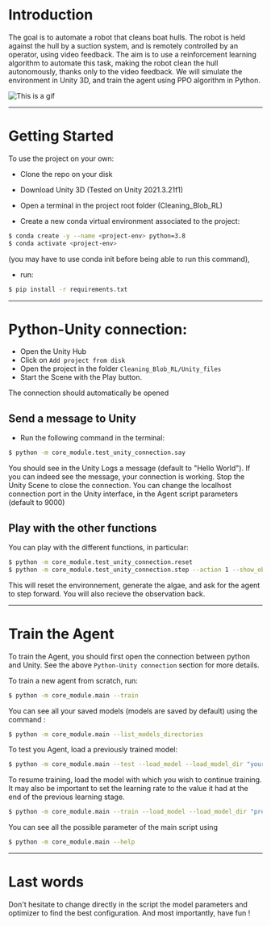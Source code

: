 
# Introduction 

The goal is to automate a robot that cleans boat hulls. The robot is held against the hull by a suction system, and is remotely controlled by an operator, using video feedback. The aim is to use a reinforcement learning algorithm to automate this task, making the robot clean the hull autonomously, thanks only to the video feedback. We will simulate the environment in Unity 3D, and train the agent using PPO algorithm in Python.


![This is a gif](assets/cleaning_blob_demo.gif)

---
# Getting Started

To use the project on your own:

* Clone the repo on your disk

* Download Unity 3D (Tested on Unity 2021.3.21f1)

* Open a terminal in the project root folder (Cleaning_Blob_RL)

* Create a new conda virtual environment associated to the project:
```bash
$ conda create -y --name <project-env> python=3.8
$ conda activate <project-env>
```

(you may have to use conda init before being able to run this command),

* run:
```bash
$ pip install -r requirements.txt
```

---
# Python-Unity connection:

* Open the Unity Hub
* Click on ``Add project from disk``
* Open the project in the folder ``Cleaning_Blob_RL/Unity_files``
* Start the Scene with the Play button.

The connection should automatically be opened 


## Send a message to Unity
* Run the following command in the terminal:

```bash
$ python -m core_module.test_unity_connection.say
```
You should see in the Unity Logs a message (default to "Hello World"). If you can indeed see the message, your connection is working. Stop the Unity Scene to close the connection.
You can change the localhost connection port in the Unity interface, in the Agent script parameters (default to 9000)

## Play with the other functions
You can play with the different functions, in particular:

```bash
$ python -m core_module.test_unity_connection.reset
$ python -m core_module.test_unity_connection.step --action 1 --show_observation
```
This will reset the environnement, generate the algae, and ask for the agent to step forward. You will also recieve the observation back.

---
# Train the Agent

To train the Agent, you should first open the connection between python and Unity. See the above ``Python-Unity connection`` section for more details.

To train a new agent from scratch, run:
```bash
$ python -m core_module.main --train
```

You can see all your saved models (models are saved by default) using the command :
```bash
$ python -m core_module.main --list_models_directories
```

To test you Agent, load a previously trained model:
```bash
$ python -m core_module.main --test --load_model --load_model_dir "your trained model directory"
```

To resume training, load the model with which you wish to continue training. It may also be important to set the learning rate to the value it had at the end of the previous learning stage.
```bash
$ python -m core_module.main --train --load_model --load_model_dir "previous_model_dir" --log_dir "previous_model_logs_dir" --lr last_lr_value
```

You can see all the possible parameter of the main script using 
```bash
$ python -m core_module.main --help
```

---
# Last words
Don't hesitate to change directly in the script the model parameters and optimizer to find the best configuration. And most importantly, have fun !
